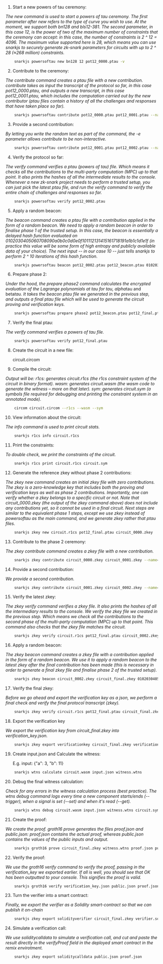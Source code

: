 

1) Start a new powers of tau ceremony:


*The new command is used to start a powers of tau ceremony.
The first parameter after new refers to the type of curve you wish to use. At the moment, we support both bn128 and bls12-381.
The second parameter, in this case 12, is the power of two of the maximum number of constraints that the ceremony can accept: in this case, the number of constraints is 2 ^ 12 = 4096. The maximum value supported here is 28, which means you can use snarkjs to securely generate zk-snark parameters for circuits with up to 2 ^ 28 (≈268 million) constraints.*
```sh
    snarkjs powersoftau new bn128 12 pot12_0000.ptau -v
```

2) Contribute to the ceremony:


*The contribute command creates a ptau file with a new contribution.
contribute takes as input the transcript of the protocol so far, in this case pot12_0000.ptau, and outputs a new transcript, in this case pot12_0001.ptau, which includes the computation carried out by the new contributor (ptau files contain a history of all the challenges and responses that have taken place so far).*
```sh
    snarkjs powersoftau contribute pot12_0000.ptau pot12_0001.ptau --name="First contribution" -v
```

3) Provide a second contribution:


*By letting you write the random text as part of the command, the -e parameter allows contribute to be non-interactive.*
```sh
    snarkjs powersoftau contribute pot12_0001.ptau pot12_0002.ptau --name="Second contribution" -v -e="some random text"
```

4) Verify the protocol so far:


*The verify command verifies a ptau (powers of tau) file. Which means it checks all the contributions to the multi-party computation (MPC) up to that point. It also prints the hashes of all the intermediate results to the console.
Whenever a new zk-snark project needs to perform a trusted setup, you can just pick the latest ptau file, and run the verify command to verify the entire chain of challenges and responses so far.*
```sh
    snarkjs powersoftau verify pot12_0002.ptau
```

5) Apply a random beacon:


*The beacon command creates a ptau file with a contribution applied in the form of a random beacon.
We need to apply a random beacon in order to finalise phase 1 of the trusted setup.
In this case, the beacon is essentially a delayed hash function evaluated on 0102030405060708090a0b0c0d0e0f101112131415161718191a1b1c1d1e1f (in practice this value will be some form of high entropy and publicly available data of your choice). The next input -- in our case 10 -- just tells snarkjs to perform 2 ^ 10 iterations of this hash function.*
```sh
    snarkjs powersoftau beacon pot12_0002.ptau pot12_beacon.ptau 0102030405060708090a0b0c0d0e0f101112131415161718191a1b1c1d1e1f 10 -n="Final Beacon"
```

6) Prepare phase 2:


*Under the hood, the prepare phase2 command calculates the encrypted evaluation of the Lagrange polynomials at tau for tau, alpha*tau and beta*tau. It takes the beacon ptau file we generated in the previous step, and outputs a final ptau file which will be used to generate the circuit proving and verification keys.*
```sh
    snarkjs powersoftau prepare phase2 pot12_beacon.ptau pot12_final.ptau -v
```

7) Verify the final ptau:


*The verify command verifies a powers of tau file.*
```sh
    snarkjs powersoftau verify pot12_final.ptau
```

8) Create the circuit in a new file: 


    circuit.circom

9) Compile the circuit:


*Output will be:
r1cs: generates circuit.r1cs (the r1cs constraint system of the circuit in binary format).
wasm: generates circuit.wasm (the wasm code to generate the witness – more on that later).
sym: generates circuit.sym (a symbols file required for debugging and printing the constraint system in an annotated mode).*
```sh
    circom circuit.circom --r1cs --wasm --sym
```

10) View information about the circuit:


*The info command is used to print circuit stats.*
```sh
    snarkjs r1cs info circuit.r1cs
```

11) Print the constraints:


*To double check, we print the constraints of the circuit.*
```sh
    snarkjs r1cs print circuit.r1cs circuit.sym
```

12) Generate the reference zkey without phase 2 contributions:


*The zkey new command creates an initial zkey file with zero contributions.
The zkey is a zero-knowledge key that includes both the proving and verification keys as well as phase 2 contributions.
Importantly, one can verify whether a zkey belongs to a specific circuit or not.
Note that circuit_0000.zkey (the output of the zkey command above) does not include any contributions yet, so it cannot be used in a final circuit.
Next steps are similar to the equivalent phase 1 steps, except we use zkey instead of powersoftau as the main command, and we generate zkey rather that ptau files.*
```sh
    snarkjs zkey new circuit.r1cs pot12_final.ptau circuit_0000.zkey
```

13) Contribute to the phase 2 ceremony:


*The zkey contribute command creates a zkey file with a new contribution.*
```sh
    snarkjs zkey contribute circuit_0000.zkey circuit_0001.zkey --name="1st Contributor Name" -v
```

14) Provide a second contribution:


*We provide a second contribution.*
```sh
    snarkjs zkey contribute circuit_0001.zkey circuit_0002.zkey --name="Second contribution Name" -v -e="Another random entropy"
```

15) Verify the latest zkey:


*The zkey verify command verifies a zkey file. It also prints the hashes of all the intermediary results to the console.
We verify the zkey file we created in the previous step. Which means we check all the contributions to the second phase of the multi-party computation (MPC) up to that point.
This command also checks that the zkey file matches the circuit.*
```sh
    snarkjs zkey verify circuit.r1cs pot12_final.ptau circuit_0002.zkey
```

16) Apply a random beacon:


*The zkey beacon command creates a zkey file with a contribution applied in the form of a random beacon.
We use it to apply a random beacon to the latest zkey after the final contribution has been made (this is necessary in order to generate a final zkey file and finalise phase 2 of the trusted setup).*
```sh
    snarkjs zkey beacon circuit_0002.zkey circuit_final.zkey 0102030405060708090a0b0c0d0e0f101112131415161718191a1b1c1d1e1f 10 -n="Final Beacon phase2"
```

17) Verify the final zkey:


*Before we go ahead and export the verification key as a json, we perform a final check and verify the final protocol transcript (zkey).*
```sh
    snarkjs zkey verify circuit.r1cs pot12_final.ptau circuit_final.zkey
```

18) Export the verification key


*We export the verification key from circuit_final.zkey into verification_key.json.*
```sh
    snarkjs zkey export verificationkey circuit_final.zkey verification_key.json
```

19) Create input.json and Calculate the witness:


    E.g. input: {"a": 3, "b": 11}
```sh
    snarkjs wtns calculate circuit.wasm input.json witness.wtns
```

20) Debug the final witness calculation:


*Check for any errors in the witness calculation process (best practice).
The wtns debug command logs every time a new component starts/ends (--trigger), when a signal is set (--set) and when it's read (--get).*
```sh
    snarkjs wtns debug circuit.wasm input.json witness.wtns circuit.sym --trigger --get --set
```

21) Create the proof:


*We create the proof. groth16 prove generates the files proof.json and public.json: proof.json contains the actual proof, whereas public.json contains the values of the public inputs and output.*
```sh
    snarkjs groth16 prove circuit_final.zkey witness.wtns proof.json public.json
```

22) Verify the proof:


*We use the groth16 verify command to verify the proof, passing in the verification_key we exported earlier.
If all is well, you should see that OK has been outputted to your console. This signifies the proof is valid.*
```sh
    snarkjs groth16 verify verification_key.json public.json proof.json
```

23) Turn the verifier into a smart contract:


*Finally, we export the verifier as a Solidity smart-contract so that we can publish it on-chain*
```sh
    snarkjs zkey export solidityverifier circuit_final.zkey verifier.sol
```

24) Simulate a verification call:


*We use soliditycalldata to simulate a verification call, and cut and paste the result directly in the verifyProof field in the deployed smart contract in the remix envirotment.*
```sh
    snarkjs zkey export soliditycalldata public.json proof.json
```

